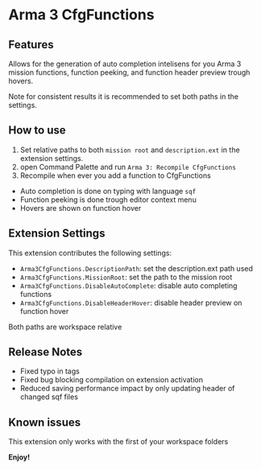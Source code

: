 # Arma 3 CfgFunctions

## Features

Allows for the generation of auto completion intelisens for you Arma 3 mission functions, function peeking, and function header preview trough hovers.

Note for consistent results it is recommended to set both paths in the settings.

## How to use

1. Set relative paths to both `mission root` and `description.ext` in the extension settings.
2. open Command Palette and run `Arma 3: Recompile CfgFunctions`
3. Recompile when ever you add a function to CfgFunctions

* Auto completion is done on typing with language `sqf`
* Function peeking is done trough editor context menu
* Hovers are shown on function hover

## Extension Settings

This extension contributes the following settings:

* `Arma3CfgFunctions.DescriptionPath`: set the description.ext path used
* `Arma3CfgFunctions.MissionRoot`: set the path to the mission root
* `Arma3CfgFunctions.DisableAutoComplete`: disable auto completing functions
* `Arma3CfgFunctions.DisableHeaderHover`: disable header preview on function hover

Both paths are workspace relative

## Release Notes

* Fixed typo in tags
* Fixed bug blocking compilation on extension activation
* Reduced saving performance impact by only updating header of changed sqf files

## Known issues

This extension only works with the first of your workspace folders

**Enjoy!**
